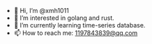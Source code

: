 - 👋 Hi, I’m @xmh1011
- 👀 I’m interested in golang and rust.
- 🌱 I’m currently learning time-series database.
- 📫 How to reach me: 1197843839@qq.com

<!---
xmh1011/xmh1011 is a ✨ special ✨ repository because its `README.md` (this file) appears on your GitHub profile.
You can click the Preview link to take a look at your changes.
--->
